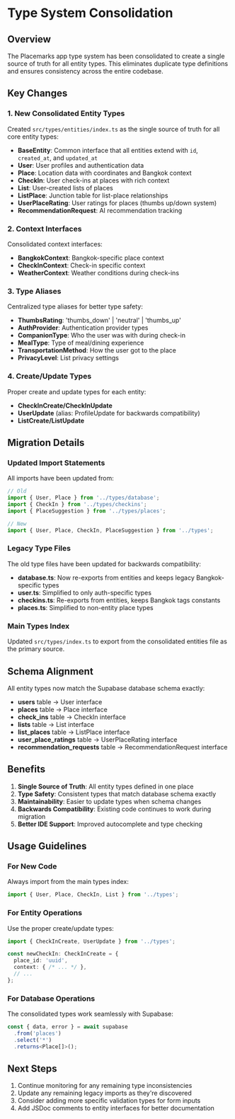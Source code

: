 # Type System Consolidation

## Overview

The Placemarks app type system has been consolidated to create a single source of truth for all entity types. This eliminates duplicate type definitions and ensures consistency across the entire codebase.

## Key Changes

### 1. New Consolidated Entity Types

Created `src/types/entities/index.ts` as the single source of truth for all core entity types:

- **BaseEntity**: Common interface that all entities extend with `id`, `created_at`, and `updated_at`
- **User**: User profiles and authentication data
- **Place**: Location data with coordinates and Bangkok context
- **CheckIn**: User check-ins at places with rich context
- **List**: User-created lists of places
- **ListPlace**: Junction table for list-place relationships
- **UserPlaceRating**: User ratings for places (thumbs up/down system)
- **RecommendationRequest**: AI recommendation tracking

### 2. Context Interfaces

Consolidated context interfaces:
- **BangkokContext**: Bangkok-specific place context
- **CheckInContext**: Check-in specific context
- **WeatherContext**: Weather conditions during check-ins

### 3. Type Aliases

Centralized type aliases for better type safety:
- **ThumbsRating**: 'thumbs_down' | 'neutral' | 'thumbs_up'
- **AuthProvider**: Authentication provider types
- **CompanionType**: Who the user was with during check-in
- **MealType**: Type of meal/dining experience
- **TransportationMethod**: How the user got to the place
- **PrivacyLevel**: List privacy settings

### 4. Create/Update Types

Proper create and update types for each entity:
- **CheckInCreate/CheckInUpdate**
- **UserUpdate** (alias: ProfileUpdate for backwards compatibility)
- **ListCreate/ListUpdate**

## Migration Details

### Updated Import Statements

All imports have been updated from:
```typescript
// Old
import { User, Place } from '../types/database';
import { CheckIn } from '../types/checkins';
import { PlaceSuggestion } from '../types/places';

// New
import { User, Place, CheckIn, PlaceSuggestion } from '../types';
```

### Legacy Type Files

The old type files have been updated for backwards compatibility:

- **database.ts**: Now re-exports from entities and keeps legacy Bangkok-specific types
- **user.ts**: Simplified to only auth-specific types
- **checkins.ts**: Re-exports from entities, keeps Bangkok tags constants
- **places.ts**: Simplified to non-entity place types

### Main Types Index

Updated `src/types/index.ts` to export from the consolidated entities file as the primary source.

## Schema Alignment

All entity types now match the Supabase database schema exactly:

- **users** table → User interface
- **places** table → Place interface  
- **check_ins** table → CheckIn interface
- **lists** table → List interface
- **list_places** table → ListPlace interface
- **user_place_ratings** table → UserPlaceRating interface
- **recommendation_requests** table → RecommendationRequest interface

## Benefits

1. **Single Source of Truth**: All entity types defined in one place
2. **Type Safety**: Consistent types that match database schema exactly
3. **Maintainability**: Easier to update types when schema changes
4. **Backwards Compatibility**: Existing code continues to work during migration
5. **Better IDE Support**: Improved autocomplete and type checking

## Usage Guidelines

### For New Code
Always import from the main types index:
```typescript
import { User, Place, CheckIn, List } from '../types';
```

### For Entity Operations
Use the proper create/update types:
```typescript
import { CheckInCreate, UserUpdate } from '../types';

const newCheckIn: CheckInCreate = {
  place_id: 'uuid',
  context: { /* ... */ },
  // ...
};
```

### For Database Operations
The consolidated types work seamlessly with Supabase:
```typescript
const { data, error } = await supabase
  .from('places')
  .select('*')
  .returns<Place[]>();
```

## Next Steps

1. Continue monitoring for any remaining type inconsistencies
2. Update any remaining legacy imports as they're discovered
3. Consider adding more specific validation types for form inputs
4. Add JSDoc comments to entity interfaces for better documentation 